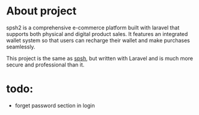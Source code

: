 # About project
spsh2 is a comprehensive e-commerce platform built with laravel that supports both physical and digital product sales. It features an integrated wallet system so that users can recharge their wallet and make purchases seamlessly.

This project is the same as [spsh](Https://GitHub.com/yacn114/spsh), but written with Laravel and is much more secure and professional than it.
# todo:
<ul>
<li>forget password section in login</li>
</ul>
